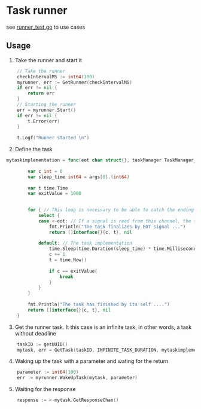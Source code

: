 # Task runner

see [runner_test.go](./runner_test.go) to use cases

## Usage
1. Take the runner and start it
```go
    // Take the runner
    checkIntervalMS := int64(100)
	myrunner, err := GetRunner(checkIntervalMS)
	if err != nil {
		return err
	}
	// Starting the runner
	err = myrunner.Start()
	if err != nil {
		t.Error(err)
	}
	
	t.Logf("Runner started \n")
```

2. Define the task
```go
mytaskimplementation = func(eot chan struct{}, taskManager TaskManager_I, args []interface{}) ([]interface{}, error) {
		
		var c int = 0
		var sleep_time int64 = args[0].(int64)
		
		var t time.Time
		var exitValue = 1000
		

		for { // This loop is necessary to be able to catch the ending signal from the eot (EndOfTask) channel
			select {
			case <-eot: // If a signal is read from this channel, the task will finish
				fmt.Println("The task finalizes by EOT signal ...")
				return []interface{}{c, t}, nil
				
			default: // The task implementation
				time.Sleep(time.Duration(sleep_time) * time.Millisecond)
				c += 1
				t = time.Now()
				
				if c == exitValue{
				    break
				}
			}
		}
		
		fmt.Println("The task has finished by its self ....")
		return []interface{}{c, t}, nil
	}
```

3. Get the runner task. It this case is an infinite task, in other words, a task without deadline
```go
    taskID := getUUID()
    mytask, err = GetTask(taskID, INFINITE_TASK_DURATION, mytaskimplementation)
```

4. Waking up the task with a parameter and wating for the return
```go
    parameter := int64(100)
    err := myrunner.WakeUpTask(mytask, parameter)
```

5. Waiting for the response
```go
    response := <-mytask.GetResponseChan()
```
